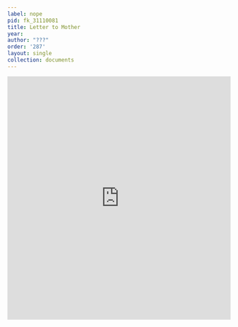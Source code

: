 ```yaml
---
label: nope
pid: fk_31110081
title: Letter to Mother
year:
author: "???"
order: '287'
layout: single
collection: documents
---
```

<iframe src="https://northwestern.app.box.com/embed/s/6fdo1vhv1wk594mytdhf6umzkcgp5vxo?sortColumn=date&view=list" width="100%" height="550" frameborder="0" allowfullscreen webkitallowfullscreen msallowfullscreen></iframe>
